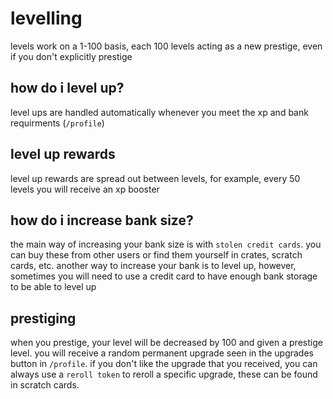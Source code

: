 # levelling

levels work on a 1-100 basis, each 100 levels acting as a new prestige, even if you don't explicitly
prestige

## how do i level up?

level ups are handled automatically whenever you meet the xp and bank requirments (`/profile`)

## level up rewards

level up rewards are spread out between levels, for example, every 50 levels you will receive an xp
booster

## how do i increase bank size?

the main way of increasing your bank size is with `stolen credit cards`. you can buy these from
other users or find them yourself in crates, scratch cards, etc. another way to increase your bank
is to level up, however, sometimes you will need to use a credit card to have enough bank storage to
be able to level up

## prestiging

when you prestige, your level will be decreased by 100 and given a prestige level. you will receive
a random permanent upgrade seen in the upgrades button in `/profile`. if you don't like the upgrade
that you received, you can always use a `reroll token` to reroll a specific upgrade, these can be
found in scratch cards.
